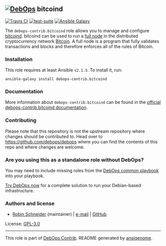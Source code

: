 ## [![DebOps](https://debops.org/images/debops-small.png)](https://debops.org) bitcoind

<!-- This file was generated by Ansigenome. Do not edit this file directly but
     instead have a look at the files in the ./meta/ directory. -->

[![Travis CI](https://img.shields.io/travis/debops-contrib/ansible-bitcoind.svg?style=flat)](https://travis-ci.org/debops-contrib/ansible-bitcoind)
[![test-suite](https://img.shields.io/badge/test--suite-ansible--bitcoind-blue.svg?style=flat)](https://github.com/debops/test-suite/tree/master/ansible-bitcoind/)
[![Ansible Galaxy](https://img.shields.io/badge/galaxy-debops--contrib.bitcoind-660198.svg?style=flat)](https://galaxy.ansible.com/debops-contrib/bitcoind)


The `debops-contrib.bitcoind` role allows you to manage and configure [bitcoind].
bitcoind can be used to run a [full node]  in the distributed cryptocurrency network [Bitcoin].
A full node is a program that fully validates transactions and blocks and
therefore enforces all of the rules of Bitcoin.

[Bitcoin]: https://bitcoin.org
[bitcoind]: https://en.bitcoin.it/wiki/Bitcoind
[full node]: https://en.bitcoin.it/wiki/Full_node

### Installation

This role requires at least Ansible `v2.1.5`. To install it, run:

```Shell
ansible-galaxy install debops-contrib.bitcoind
```

### Documentation

<!-- FIXME: Change to the canonical URL when it has been setup. https://github.com/debops/docs/issues/111 -->
More information about `debops-contrib.bitcoind` can be found in the
[official debops-contrib.bitcoind documentation](https://debops-contrib.readthedocs.io/en/latest/ansible/roles/ansible-bitcoind/docs/).

### Contributing

Please note that this repository is not the upstream repository where changes should be contributed to.
Head over to https://github.com/debops/debops where you can find the contents of this repo and where changes are welcome.



### Are you using this as a standalone role without DebOps?

You may need to include missing roles from the [DebOps common
playbook](https://github.com/debops/debops-playbooks/blob/master/playbooks/common.yml)
into your playbook.

[Try DebOps now](https://debops.org/) for a complete solution to run your Debian-based infrastructure.





### Authors and license

- [Robin Schneider](https://docs.debops.org/en/latest/debops-keyring/docs/entities.html#debops-keyring-entity-ypid) (maintainer) | [e-mail](mailto:ypid@riseup.net) | [GitHub](https://github.com/ypid)

License: [GPL-3.0](https://tldrlegal.com/license/gnu-general-public-license-v3-%28gpl-3%29)

***

This role is part of [DebOps Contrib](https://github.com/debops-contrib/debops-contrib). README generated by [ansigenome](https://github.com/nickjj/ansigenome/).
<!-- Ansigenome sources: https://github.com/ypid/ypid-ansible-common/tree/master/template_READMEs/debops-contrib -->
